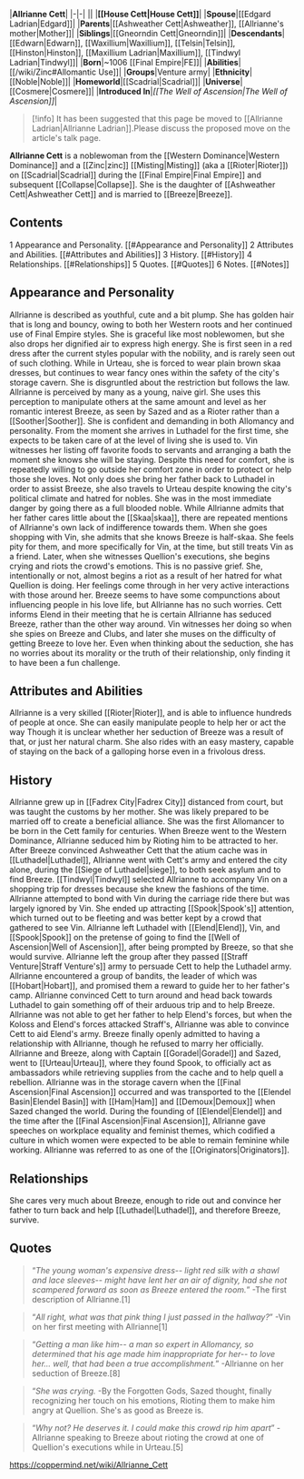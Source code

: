 |**Allrianne Cett**|
|-|-|
||
|**[[House Cett\|House Cett]]**|
|**Spouse**|[[Edgard Ladrian\|Edgard]]|
|**Parents**|[[Ashweather Cett\|Ashweather]], [[Allrianne's mother\|Mother]]|
|**Siblings**|[[Gneorndin Cett\|Gneorndin]]|
|**Descendants**|[[Edwarn\|Edwarn]], [[Waxillium\|Waxillium]], [[Telsin\|Telsin]], [[Hinston\|Hinston]], [[Maxillium Ladrian\|Maxillium]], [[Tindwyl Ladrian\|Tindwyl]]|
|**Born**|~1006 [[Final Empire\|FE]]|
|**Abilities**|[[/wiki/Zinc#Allomantic Use]]|
|**Groups**|Venture army|
|**Ethnicity**|[[Noble\|Noble]]|
|**Homeworld**|[[Scadrial\|Scadrial]]|
|**Universe**|[[Cosmere\|Cosmere]]|
|**Introduced In**|*[[The Well of Ascension\|The Well of Ascension]]*|

> [!info] It has been suggested that this page be moved to [[Allrianne Ladrian\|Allrianne Ladrian]].Please discuss the proposed move on the article's talk page.

**Allrianne Cett** is a noblewoman from the [[Western Dominance\|Western Dominance]] and a [[Zinc\|zinc]] [[Misting\|Misting]] (aka a [[Rioter\|Rioter]]) on [[Scadrial\|Scadrial]] during the [[Final Empire\|Final Empire]] and subsequent [[Collapse\|Collapse]]. She is the daughter of [[Ashweather Cett\|Ashweather Cett]] and is married to [[Breeze\|Breeze]].

## Contents

1 Appearance and Personality. [[#Appearance and Personality]] 
2 Attributes and Abilities. [[#Attributes and Abilities]] 
3 History. [[#History]] 
4 Relationships. [[#Relationships]] 
5 Quotes. [[#Quotes]] 
6 Notes. [[#Notes]] 


## Appearance and Personality
Allrianne is described as youthful, cute and a bit plump. She has golden hair that is long and bouncy, owing to both her Western roots and her continued use of Final Empire styles. She is graceful like most noblewomen, but she also drops her dignified air to express high energy. She is first seen in a red dress after the current styles popular with the nobility, and is rarely seen out of such clothing.  While in Urteau, she is forced to wear plain brown skaa dresses, but continues to wear fancy ones within the safety of the city's storage cavern. She is disgruntled about the restriction but follows the law. 
Allrianne is perceived by many as a young, naive girl. She uses this perception to manipulate others at the same amount and level as her romantic interest Breeze, as seen by Sazed and as a Rioter rather than a [[Soother\|Soother]]. She is confident and demanding in both Allomancy and personality. From the moment she arrives in Luthadel for the first time, she expects to be taken care of at the level of living she is used to. Vin witnesses her listing off favorite foods to servants and arranging a bath the moment she knows she will be staying. Despite this need for comfort, she is repeatedly willing to go outside her comfort zone in order to protect or help those she loves. Not only does she bring her father back to Luthadel in order to assist Breeze, she also travels to Urteau despite knowing the city's political climate and hatred for nobles. She was in the most immediate danger by going there as a full blooded noble.
While Allrianne admits that her father cares little about the [[Skaa\|skaa]], there are repeated mentions of Allrianne's own lack of indifference towards them. When she goes shopping with Vin, she admits that she knows Breeze is half-skaa. She feels pity for them, and more specifically for Vin, at the time, but still treats Vin as a friend. Later, when she witnesses Quellion's executions, she begins crying and riots the crowd's emotions. This is no passive grief. She, intentionally or not, almost begins a riot as a result of her hatred for what Quellion is doing. Her feelings come through in her very active interactions with those around her.
Breeze seems to have some compunctions about influencing people in his love life, but Allrianne has no such worries. Cett informs Elend in their meeting that he is certain Allrianne has seduced Breeze, rather than the other way around.  Vin witnesses her doing so when she spies on Breeze and Clubs, and later she muses on the difficulty of getting Breeze to love her. Even when thinking about the seduction, she has no worries about its morality or the truth of their relationship, only finding it to have been a fun challenge. 

## Attributes and Abilities
Allrianne is a very skilled [[Rioter\|Rioter]], and is able to influence hundreds of people at once. She can easily manipulate people to help her or act the way Though it is unclear whether her seduction of Breeze was a result of that, or just her natural charm.
She also rides with an easy mastery, capable of staying on the back of a galloping horse even in a frivolous dress.

## History
 
Allrianne grew up in [[Fadrex City\|Fadrex City]] distanced from court, but was taught the customs by her mother. She was likely prepared to be married off to create a beneficial alliance. She was the first Allomancer to be born in the Cett family for centuries.
When Breeze went to the Western Dominance, Allrianne seduced him by Rioting him to be attracted to her. After Breeze convinced Ashweather Cett that the atium cache was in [[Luthadel\|Luthadel]], Allrianne went with Cett's army and entered the city alone, during the [[Siege of Luthadel\|siege]], to both seek asylum and to find Breeze.
[[Tindwyl\|Tindwyl]] selected Allrianne to accompany Vin on a shopping trip for dresses because she knew the fashions of the time. Allrianne attempted to bond with Vin during the carriage ride there but was largely ignored by Vin. She ended up attracting [[Spook\|Spook's]] attention, which turned out to be fleeting and was better kept by a crowd that gathered to see Vin.
Allrianne left Luthadel with [[Elend\|Elend]], Vin, and [[Spook\|Spook]] on the pretense of going to find the [[Well of Ascension\|Well of Ascension]], after being prompted by Breeze, so that she would survive. Allrianne left the group after they passed [[Straff Venture\|Straff Venture's]] army to persuade Cett to help the Luthadel army.
Allrianne encountered a group of bandits, the leader of which was [[Hobart\|Hobart]], and promised them a reward to guide her to her father's camp. Allrianne convinced Cett to turn around and head back towards Luthadel to gain something off of their arduous trip and to help Breeze.
Allrianne was not able to get her father to help Elend's forces, but when the Koloss and Elend's forces attacked Straff's, Allrianne was able to convince Cett to aid Elend's army.
Breeze finally openly admitted to having a relationship with Allrianne, though he refused to marry her officially. Allrianne and Breeze, along with Captain [[Goradel\|Goradel]] and Sazed, went to [[Urteau\|Urteau]], where they found Spook, to officially act as ambassadors while retrieving supplies from the cache and to help quell a rebellion. Allrianne was in the storage cavern when the [[Final Ascension\|Final Ascension]] occurred and was transported to the [[Elendel Basin\|Elendel Basin]] with [[Ham\|Ham]] and [[Demoux\|Demoux]] when Sazed changed the world.
During the founding of [[Elendel\|Elendel]] and the time after the [[Final Ascension\|Final Ascension]], Allrianne gave speeches on workplace equality and feminist themes, which codified a culture in which women were expected to be able to remain feminine while working. Allrianne was referred to as one of the [[Originators\|Originators]].

## Relationships
She cares very much about Breeze, enough to ride out and convince her father to turn back and help [[Luthadel\|Luthadel]], and therefore Breeze, survive.

## Quotes
>“*The young woman's expensive dress-- light red silk with a shawl and lace sleeves-- might have lent her an air of dignity, had she not scampered forward as soon as Breeze entered the room.*”
\-The first description of Allrianne.[1]


>“*All right, what was that pink thing I just passed in the hallway?*”
\-Vin on her first meeting with Allrianne[1]


>“*Getting a man like him-- a man so expert in Allomancy, so determined that his age made him inappropriate for her-- to love her... well, that had been a true accomplishment.*”
\-Allrianne on her seduction of Breeze.[8]


>“*She was crying.*
\-By the Forgotten Gods, Sazed thought, finally recognizing her touch on his emotions, Rioting them to make him angry at Quellion. She's as good as Breeze is.


>“*Why not? He deserves it. I could make this crowd rip him apart*”
\-Allrianne speaking to Breeze about rioting the crowd at one of Quellion's executions while in Urteau.[5]




https://coppermind.net/wiki/Allrianne_Cett